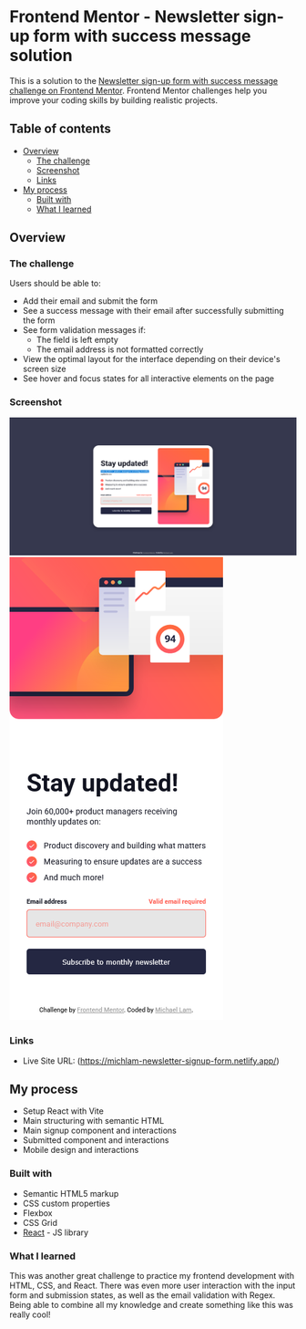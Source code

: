 # Frontend Mentor - Newsletter sign-up form with success message solution

This is a solution to the [Newsletter sign-up form with success message challenge on Frontend Mentor](https://www.frontendmentor.io/challenges/newsletter-signup-form-with-success-message-3FC1AZbNrv). Frontend Mentor challenges help you improve your coding skills by building realistic projects. 

## Table of contents

- [Overview](#overview)
  - [The challenge](#the-challenge)
  - [Screenshot](#screenshot)
  - [Links](#links)
- [My process](#my-process)
  - [Built with](#built-with)
  - [What I learned](#what-i-learned)

## Overview

### The challenge

Users should be able to:

- Add their email and submit the form
- See a success message with their email after successfully submitting the form
- See form validation messages if:
  - The field is left empty
  - The email address is not formatted correctly
- View the optimal layout for the interface depending on their device's screen size
- See hover and focus states for all interactive elements on the page

### Screenshot

![](./screenshot-desktop.png)
![](./screenshot-mobile.png)

### Links

- Live Site URL: (https://michlam-newsletter-signup-form.netlify.app/)

## My process
- Setup React with Vite
- Main structuring with semantic HTML
- Main signup component and interactions
- Submitted component and interactions
- Mobile design and interactions


### Built with

- Semantic HTML5 markup
- CSS custom properties
- Flexbox
- CSS Grid
- [React](https://reactjs.org/) - JS library


### What I learned

This was another great challenge to practice my frontend development with HTML, CSS, and React. There was even more user interaction with the input form and submission states, as well as the email validation with Regex. Being able to combine all my knowledge and create something like this was really cool!